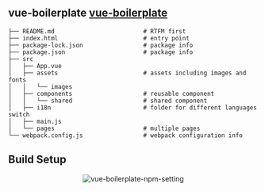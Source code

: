 ## vue-boilerplate <a target="_blank" href="https://github.com/WeiChiaChang/vue-boilerplate">vue-boilerplate</a>

```
├── README.md                         # RTFM first
├── index.html                        # entry point
├── package-lock.json                 # package info
├── package.json                      # package info
├── src
│   ├── App.vue
│   ├── assets                        # assets including images and fonts
│   │   └── images
│   ├── components                    # reusable component
│   │   └── shared                    # shared component
│   ├── i18n                          # folder for different languages switch
│   ├── main.js
│   └── pages                         # multiple pages
└── webpack.config.js                 # webpack configuration info
```

## Build Setup

<p align="center">
<img alt="vue-boilerplate-npm-setting" src="https://i.imgur.com/EywRl8X.png">

</p>
